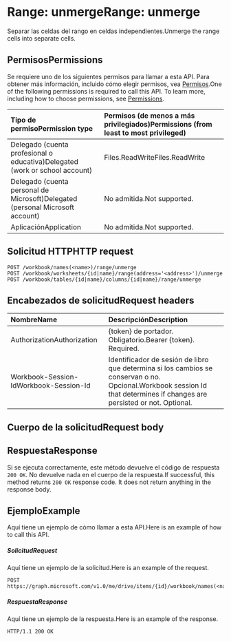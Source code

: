 # <a name="range-unmerge"></a><span data-ttu-id="f0150-101">Range: unmerge</span><span class="sxs-lookup"><span data-stu-id="f0150-101">Range: unmerge</span></span>

<span data-ttu-id="f0150-102">Separar las celdas del rango en celdas independientes.</span><span class="sxs-lookup"><span data-stu-id="f0150-102">Unmerge the range cells into separate cells.</span></span>
## <a name="permissions"></a><span data-ttu-id="f0150-103">Permisos</span><span class="sxs-lookup"><span data-stu-id="f0150-103">Permissions</span></span>
<span data-ttu-id="f0150-p101">Se requiere uno de los siguientes permisos para llamar a esta API. Para obtener más información, incluido cómo elegir permisos, vea [Permisos](../../../concepts/permissions_reference.md).</span><span class="sxs-lookup"><span data-stu-id="f0150-p101">One of the following permissions is required to call this API. To learn more, including how to choose permissions, see [Permissions](../../../concepts/permissions_reference.md).</span></span>

|<span data-ttu-id="f0150-106">Tipo de permiso</span><span class="sxs-lookup"><span data-stu-id="f0150-106">Permission type</span></span>      | <span data-ttu-id="f0150-107">Permisos (de menos a más privilegiados)</span><span class="sxs-lookup"><span data-stu-id="f0150-107">Permissions (from least to most privileged)</span></span>              |
|:--------------------|:---------------------------------------------------------|
|<span data-ttu-id="f0150-108">Delegado (cuenta profesional o educativa)</span><span class="sxs-lookup"><span data-stu-id="f0150-108">Delegated (work or school account)</span></span> | <span data-ttu-id="f0150-109">Files.ReadWrite</span><span class="sxs-lookup"><span data-stu-id="f0150-109">Files.ReadWrite</span></span>    |
|<span data-ttu-id="f0150-110">Delegado (cuenta personal de Microsoft)</span><span class="sxs-lookup"><span data-stu-id="f0150-110">Delegated (personal Microsoft account)</span></span> | <span data-ttu-id="f0150-111">No admitida.</span><span class="sxs-lookup"><span data-stu-id="f0150-111">Not supported.</span></span>    |
|<span data-ttu-id="f0150-112">Aplicación</span><span class="sxs-lookup"><span data-stu-id="f0150-112">Application</span></span> | <span data-ttu-id="f0150-113">No admitida.</span><span class="sxs-lookup"><span data-stu-id="f0150-113">Not supported.</span></span> |

## <a name="http-request"></a><span data-ttu-id="f0150-114">Solicitud HTTP</span><span class="sxs-lookup"><span data-stu-id="f0150-114">HTTP request</span></span>
<!-- { "blockType": "ignored" } -->
```http
POST /workbook/names(<name>)/range/unmerge
POST /workbook/worksheets/{id|name}/range(address='<address>')/unmerge
POST /workbook/tables/{id|name}/columns/{id|name}/range/unmerge

```
## <a name="request-headers"></a><span data-ttu-id="f0150-115">Encabezados de solicitud</span><span class="sxs-lookup"><span data-stu-id="f0150-115">Request headers</span></span>
| <span data-ttu-id="f0150-116">Nombre</span><span class="sxs-lookup"><span data-stu-id="f0150-116">Name</span></span>       | <span data-ttu-id="f0150-117">Descripción</span><span class="sxs-lookup"><span data-stu-id="f0150-117">Description</span></span>|
|:---------------|:----------|
| <span data-ttu-id="f0150-118">Authorization</span><span class="sxs-lookup"><span data-stu-id="f0150-118">Authorization</span></span>  | <span data-ttu-id="f0150-p102">{token} de portador. Obligatorio.</span><span class="sxs-lookup"><span data-stu-id="f0150-p102">Bearer {token}. Required.</span></span> |
| <span data-ttu-id="f0150-121">Workbook-Session-Id</span><span class="sxs-lookup"><span data-stu-id="f0150-121">Workbook-Session-Id</span></span>  | <span data-ttu-id="f0150-p103">Identificador de sesión de libro que determina si los cambios se conservan o no. Opcional.</span><span class="sxs-lookup"><span data-stu-id="f0150-p103">Workbook session Id that determines if changes are persisted or not. Optional.</span></span>|

## <a name="request-body"></a><span data-ttu-id="f0150-124">Cuerpo de la solicitud</span><span class="sxs-lookup"><span data-stu-id="f0150-124">Request body</span></span>

## <a name="response"></a><span data-ttu-id="f0150-125">Respuesta</span><span class="sxs-lookup"><span data-stu-id="f0150-125">Response</span></span>

<span data-ttu-id="f0150-p104">Si se ejecuta correctamente, este método devuelve el código de respuesta `200 OK`. No devuelve nada en el cuerpo de la respuesta.</span><span class="sxs-lookup"><span data-stu-id="f0150-p104">If successful, this method returns `200 OK` response code. It does not return anything in the response body.</span></span>

## <a name="example"></a><span data-ttu-id="f0150-128">Ejemplo</span><span class="sxs-lookup"><span data-stu-id="f0150-128">Example</span></span>
<span data-ttu-id="f0150-129">Aquí tiene un ejemplo de cómo llamar a esta API.</span><span class="sxs-lookup"><span data-stu-id="f0150-129">Here is an example of how to call this API.</span></span>
##### <a name="request"></a><span data-ttu-id="f0150-130">Solicitud</span><span class="sxs-lookup"><span data-stu-id="f0150-130">Request</span></span>
<span data-ttu-id="f0150-131">Aquí tiene un ejemplo de la solicitud.</span><span class="sxs-lookup"><span data-stu-id="f0150-131">Here is an example of the request.</span></span>
<!-- {
  "blockType": "request",
  "name": "range_unmerge"
}-->
```http
POST https://graph.microsoft.com/v1.0/me/drive/items/{id}/workbook/names(<name>)/range/unmerge
```

##### <a name="response"></a><span data-ttu-id="f0150-132">Respuesta</span><span class="sxs-lookup"><span data-stu-id="f0150-132">Response</span></span>
<span data-ttu-id="f0150-133">Aquí tiene un ejemplo de la respuesta.</span><span class="sxs-lookup"><span data-stu-id="f0150-133">Here is an example of the response.</span></span> 
<!-- {
  "blockType": "response",
  "truncated": true,
  "@odata.type": "microsoft.graph.none"
} -->
```http
HTTP/1.1 200 OK
```

<!-- uuid: 8fcb5dbc-d5aa-4681-8e31-b001d5168d79
2015-10-25 14:57:30 UTC -->
<!-- {
  "type": "#page.annotation",
  "description": "Range: unmerge",
  "keywords": "",
  "section": "documentation",
  "tocPath": ""
}-->